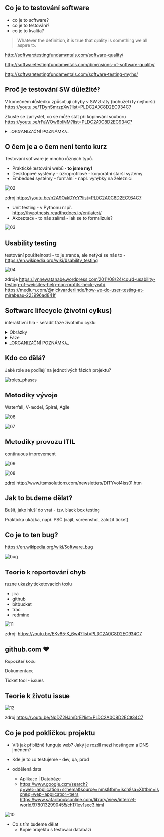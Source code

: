 
Co je to testování software
---------------------------

- co je to software?
- co je to testování?
- co je to kvalita?

> Whatever the definition, it is true that quality is something we all aspire to.

http://softwaretestingfundamentals.com/software-quality/

http://softwaretestingfundamentals.com/dimensions-of-software-quality/

http://softwaretestingfundamentals.com/software-testing-myths/


Proč je testování SW důležité?
------------------------------

V konečném důsledku způsobují chyby v SW ztráty (bohužel i ty nejhorší) https://youtu.be/TDynSmrzpXw?list=PLDC2A0C8D2EC934C7

Zkuste se zamyslet, co se může stát při kopírování souboru https://youtu.be/rFaWOw8bIMM?list=PLDC2A0C8D2EC934C7

<details>
<summary>_ORGANIZAČNÍ POZNÁMKA_</summary>
![01](01.png)
</details>



O čem je a o čem není tento kurz
--------------------------------

Testování software je mnoho různých typů.

- Praktické testování webů - __to jsme my!__
- Desktopové systémy - úzkoprofilové - korporátní starší systémy
- Embedded systémy - formální - např. vyhýbky na železnici

![02](02.png)

zdroj https://youtu.be/n2A9OakDYcY?list=PLDC2A0C8D2EC934C7

- Unit testing - v Pythonu např. https://hypothesis.readthedocs.io/en/latest/
- Akceptace - to nás zajímá - jak se to formalizuje?

![03](03.png)


Usability testing
-----------------

testování použitelnosti - to je sranda, ale netýká se nás to - https://en.wikipedia.org/wiki/Usability_testing

![04](04.png)

zdroje https://lynnewatanabe.wordpress.com/2011/08/24/could-usability-testing-of-websites-help-non-profits-heck-yeah/ https://medium.com/@nickvanderlinde/how-we-do-user-testing-at-mirabeau-223996ad841f

Software lifecycle (životní cylkus)
-----------------------------------

interaktivní hra - seřadit fáze životního cyklu


<details>
<summary>Obrázky</summary>
![sw_lifecycle_01](sw_lifecycle_01.png)<br>
![sw_lifecycle_02](sw_lifecycle_02.png)<br>
![sw_lifecycle_03](sw_lifecycle_03.png)<br>
![sw_lifecycle_04](sw_lifecycle_04.png)
</details>

<details>
<summary>Fáze</summary>
![sw_lifecycle_05](sw_lifecycle_05.png)<br>
![sw_lifecycle_06](sw_lifecycle_06.png)<br>
![sw_lifecycle_07](sw_lifecycle_07.png)<br>
![sw_lifecycle_08](sw_lifecycle_08.png)<br>
![sw_lifecycle_09](sw_lifecycle_09.png)<br>
</details>


<details>
<summary>_ORGANIZAČNÍ POZNÁMKA_</summary>
original inspirace ![05](05.png)<br>
zdroj https://youtu.be/An7HC1LolDM?list=PLDC2A0C8D2EC934C7
</details>

Kdo co dělá?
------------

Jaké role se podílejí na jednotlivých fázích projektu?

![roles_phases](http://cycoda.com/assets/images/rup_poster_lg.jpg)



Metodiky vývoje
---------------

Waterfall, V-model, Spiral, Agile

![06](06.png)

![07](07.png)


Metodiky provozu ITIL
---------------------

continuous improvement

![09](09.png)

![08](08.png)

zdroj http://www.itsmsolutions.com/newsletters/DITYvol4iss01.htm


Jak to budeme dělat?
--------------------

Bušit, jako hluší do vrat - tzv. black box testing

Praktická ukázka, např. PSČ (najít, screenshot, založit ticket)


Co je to ten bug?
-----------------

https://en.wikipedia.org/wiki/Software_bug

![bug](https://upload.wikimedia.org/wikipedia/commons/8/8a/H96566k.jpg)


Teorie k reportování chyb
-------------------------

ruzne ukazky ticketovacich toolu

- jira
- github
- bitbucket
- trac
- redmine

![11](11.png)

zdroj: https://youtu.be/EKv85-K_6w4?list=PLDC2A0C8D2EC934C7


github.com :heart:
------------------


Repozitář kódu

Dokumentace

Ticket tool - issues


Teorie k životu issue
---------------------

![12](12.png)

zdroj https://youtu.be/NpDZ2NJmDrE?list=PLDC2A0C8D2EC934C7



Co je pod pokličkou projektu
----------------------------

- Víš jak přibližně funguje web? Jaký je rozdíl mezi hostingem a DNS jménem?

- Kde je to co testujeme - dev, qa, prod

- oddělená data
  - Aplikace | Databáze
  - https://www.google.com/search?q=web+application+schema&source=lnms&tbm=isch&sa=X#tbm=isch&q=web+application+tiers https://www.safaribooksonline.com/library/view/internet-world/9780132990455/ch17lev1sec3.html

![10](10.png)

- Co s tím budeme dělat
  - Kopie projektu s testovací databází


